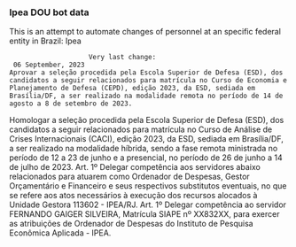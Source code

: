  ### Ipea DOU bot data
 This is an attempt to automate changes of personnel at an specific federal entity in Brazil: Ipea
 
                        Very last change: 
 	 06 September, 2023
	Aprovar a seleção procedida pela Escola Superior de Defesa (ESD), dos candidatos a seguir relacionados para matrícula no Curso de Economia e Planejamento de Defesa (CEPD), edição 2023, da ESD, sediada em Brasília/DF, a ser realizado na modalidade remota no período de 14 de agosto a 8 de setembro de 2023.
Homologar a seleção procedida pela Escola Superior de Defesa (ESD), dos candidatos a seguir relacionados para matrícula no Curso de Análise de Crises Internacionais (CACI), edição 2023, da ESD, sediada em Brasília/DF, a ser realizado na modalidade híbrida, sendo a fase remota ministrada no período de 12 a 23 de junho e a presencial, no período de 26 de junho a 14 de julho de 2023.
Art. 1º Delegar competência aos servidores abaixo relacionados para atuarem como Ordenador de Despesas, Gestor Orçamentário e Financeiro e seus respectivos substitutos eventuais, no que se refere aos atos necessários à execução dos recursos alocados à Unidade Gestora 113602 - IPEA/RJ.
Art. 1º Delegar competência ao servidor FERNANDO GAIGER SILVEIRA, Matrícula SIAPE nº XX832XX, para exercer as atribuições de Ordenador de Despesas do Instituto de Pesquisa Econômica Aplicada - IPEA.
